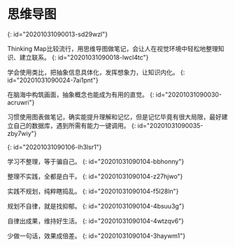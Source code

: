 # 思维导图
{: id="20201031090013-sd29wzl"}

Thinking Map比较流行，用思维导图做笔记，会让人在视觉环境中轻松地整理知识、建立联系。
{: id="20201031090018-lwcl4tc"}

学会使用类比，把抽象信息具体化，发挥想象力，让知识内化。
{: id="20201031090024-7ai1pnt"}

在脑海中构筑画面，抽象概念也能成为有用的直觉。
{: id="20201031090030-acruwri"}

习惯使用图表做笔记，确实能提升理解和记忆，但是记忆毕竟有很大局限，最好建立自己的数据库，遇到所需有能力一键调用。
{: id="20201031090035-zby7wiy"}

{: id="20201031090106-lh3lsr1"}

学习不整理，等于骗自己。
{: id="20201031090104-bbhonny"}

整理不实践，全都是白干。
{: id="20201031090104-z27hjwo"}

实践不规划，纯粹瞎捣乱。
{: id="20201031090104-f5l28ln"}

规划不自律，就是找抑郁。
{: id="20201031090104-4bsuu3g"}

自律出成果，维持好生活。
{: id="20201031090104-4wtzqv6"}

少做一句话，效果成倍差。
{: id="20201031090104-3haywm1"}
